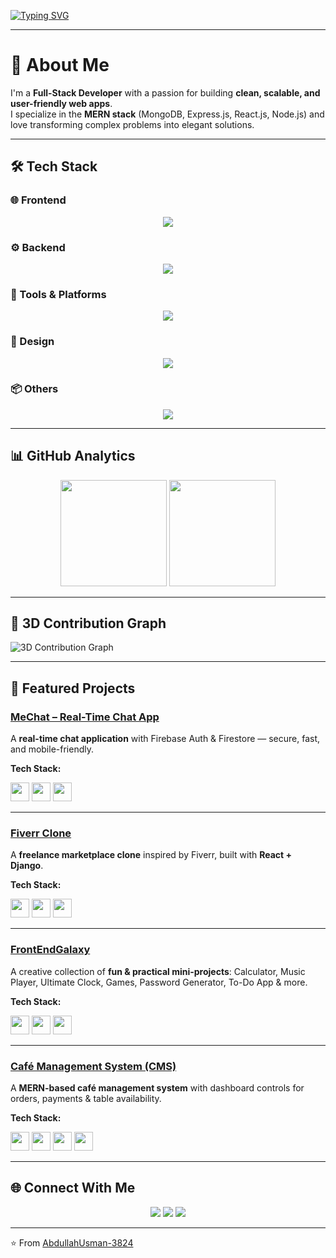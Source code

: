 <!-- HEADER ANIMATION -->
[![Typing SVG](https://readme-typing-svg.herokuapp.com?font=Fira+Code&duration=2500&pause=1000&color=00C7F7&center=true&vCenter=true&width=700&lines=👋+Hi%2C+I'm+Muhammad+Abdullah+Usman;🚀+Full+Stack+Developer;⚡+MERN+Stack+Specialist;💡+Clean+%26+Scalable+Code;🌱+Always+Learning+New+Tech)](https://git.io/typing-svg)

---

# 💫 About Me
I'm a **Full-Stack Developer** with a passion for building **clean, scalable, and user-friendly web apps**.  
I specialize in the **MERN stack** (MongoDB, Express.js, React.js, Node.js) and love transforming complex problems into elegant solutions.

---

## 🛠️ Tech Stack

### 🌐 Frontend
<p align="center">
  <img src="https://skillicons.dev/icons?i=html,css,js,ts,react,nextjs,redux,tailwind,bootstrap,materialui,vite" />
</p>

### ⚙️ Backend
<p align="center">
  <img src="https://skillicons.dev/icons?i=nodejs,express,mongodb,mysql,sqlite,python,django,firebase" />
</p>

### 🧰 Tools & Platforms
<p align="center">
  <img src="https://skillicons.dev/icons?i=git,github,githubactions,vscode,postman,npm" />
</p>

### 🎨 Design
<p align="center">
  <img src="https://skillicons.dev/icons?i=figma,photoshop,illustrator" />
</p>

### 📦 Others
<p align="center">
  <img src="https://skillicons.dev/icons?i=cpp,markdown" />
</p>

---

## 📊 GitHub Analytics

<p align="center">
  <!-- <img src="https://github-readme-stats.vercel.app/api?username=AbdullahUsman-3824&theme=tokyonight&hide_border=false&include_all_commits=false&count_private=true" height="170" /> -->
  <img src="https://github-readme-streak-stats.herokuapp.com/?user=AbdullahUsman-3824&theme=tokyonight&hide_border=true" height="170" />
  <img src="https://github-readme-stats.vercel.app/api/top-langs/?username=AbdullahUsman-3824&theme=tokyonight&hide_border=true&layout=compact" height="170" />
</p>



---

## 🌌 3D Contribution Graph
<!-- <p align="center">
  <img src="https://raw.githubusercontent.com/AbdullahUsman-3824/AbdullahUsman-3824/output/profile-night-rainbow.svg" />
</p> -->
![3D Contribution Graph](https://github-profile-summary-cards.vercel.app/api/cards/profile-details?username=AbdullahUsman-3824&theme=github_dark)

---
## 🚀 Featured Projects  

### [MeChat – Real-Time Chat App](https://github.com/AbdullahUsman-3824/ChatApp)
A **real-time chat application** with Firebase Auth & Firestore — secure, fast, and mobile-friendly.  

**Tech Stack:**  
<p align="left">
  <img src="https://cdn.jsdelivr.net/gh/devicons/devicon/icons/react/react-original.svg" width="30"/>
  <img src="https://cdn.jsdelivr.net/gh/devicons/devicon/icons/firebase/firebase-plain.svg" width="30"/>
  <img src="https://cdn.jsdelivr.net/gh/devicons/devicon/icons/googlecloud/googlecloud-original.svg" width="30"/>
</p>

---

### [Fiverr Clone](https://github.com/AbdullahUsman-3824/myFIverrCLone)
A **freelance marketplace clone** inspired by Fiverr, built with **React + Django**.  

**Tech Stack:**  
<p align="left">
  <img src="https://cdn.jsdelivr.net/gh/devicons/devicon/icons/react/react-original.svg" width="30"/>
  <img src="https://cdn.jsdelivr.net/gh/devicons/devicon/icons/django/django-plain.svg" width="30"/>
  <img src="https://cdn.jsdelivr.net/gh/devicons/devicon/icons/mysql/mysql-original.svg" width="30"/>
</p>

---

### [FrontEndGalaxy](https://github.com/AbdullahUsman-3824/FrontEndGalaxy)
A creative collection of **fun & practical mini-projects**: Calculator, Music Player, Ultimate Clock, Games, Password Generator, To-Do App & more.  

**Tech Stack:**  
<p align="left">
  <img src="https://cdn.jsdelivr.net/gh/devicons/devicon/icons/html5/html5-original.svg" width="30"/>
  <img src="https://cdn.jsdelivr.net/gh/devicons/devicon/icons/css3/css3-original.svg" width="30"/>
  <img src="https://cdn.jsdelivr.net/gh/devicons/devicon/icons/javascript/javascript-original.svg" width="30"/>
</p>

---

### [Café Management System (CMS)](https://github.com/AbdullahUsman-3824/CMS)
A **MERN-based café management system** with dashboard controls for orders, payments & table availability.  

**Tech Stack:**  
<p align="left">
  <img src="https://cdn.jsdelivr.net/gh/devicons/devicon/icons/mongodb/mongodb-original.svg" width="30"/>
  <img src="https://cdn.jsdelivr.net/gh/devicons/devicon/icons/express/express-original.svg" width="30"/>
  <img src="https://cdn.jsdelivr.net/gh/devicons/devicon/icons/react/react-original.svg" width="30"/>
  <img src="https://cdn.jsdelivr.net/gh/devicons/devicon/icons/nodejs/nodejs-original.svg" width="30"/>
</p>


---

## 🌐 Connect With Me
<p align="center">
  <a href="https://linkedin.com/in/abdullah-usman3824" target="_blank"><img src="https://skillicons.dev/icons?i=linkedin" /></a>
  <a href="mailto:abdullahusman.dev@gmail.com"><img src="https://skillicons.dev/icons?i=gmail" /></a>
  <a href="https://github.com/AbdullahUsman-3824"><img src="https://skillicons.dev/icons?i=github" /></a>
</p>

---

⭐️ From [AbdullahUsman-3824](https://github.com/AbdullahUsman-3824)
